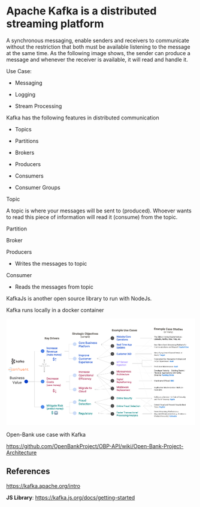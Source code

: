 Apache Kafka is a distributed streaming platform 
================================================

A synchronous messaging, enable senders and receivers to communicate
without the restriction that both must be available listening to the
message at the same time. As the following image shows, the sender can
produce a message and whenever the receiver is available, it will read
and handle it.

Use Case:

-   Messaging

-   Logging

-   Stream Processing

Kafka has the following features in distributed communication

-   Topics

-   Partitions

-   Brokers

-   Producers

-   Consumers

-   Consumer Groups

Topic

A topic is where your messages will be sent to (produced). Whoever wants
to read this piece of information will read it (consume) from the topic.

Partition

Broker

Producers

-   Writes the messages to topic

Consumer

-   Reads the messages from topic

KafkaJs is another open source library to run with NodeJs.

Kafka runs locally in a docker container



<img src="/assets/images/Confluent_Use_Cases.png" alt="UseCase" title="Value Reasoning"/>


Open-Bank use case with Kafka

<https://github.com/OpenBankProject/OBP-API/wiki/Open-Bank-Project-Architecture>

References
----------

<https://kafka.apache.org/intro>

**JS Library**: <https://kafka.js.org/docs/getting-started>
